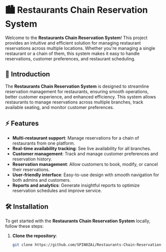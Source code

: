 # 🏙️ Restaurants Chain Reservation System

Welcome to the **Restaurants Chain Reservation System**! This project provides an intuitive and efficient solution for managing restaurant reservations across multiple locations. Whether you're managing a single restaurant or a chain of them, this system makes it easy to handle reservations, customer preferences, and restaurant scheduling.


## 🚀 Introduction

The **Restaurants Chain Reservation System** is designed to streamline reservation management for restaurants, ensuring smooth operations, better customer experience, and enhanced efficiency. This system allows restaurants to manage reservations across multiple branches, track available seating, and monitor customer preferences.

## ⚡ Features

- **Multi-restaurant support**: Manage reservations for a chain of restaurants from one platform.
- **Real-time availability tracking**: See live availability for all branches.
- **Customer management**: Track and manage customer preferences and reservation history.
- **Reservation management**: Allow customers to book, modify, or cancel their reservations.
- **User-friendly interface**: Easy-to-use design with smooth navigation for both admins and customers.
- **Reports and analytics**: Generate insightful reports to optimize reservation schedules and improve service.

## 🛠️ Installation

To get started with the **Restaurants Chain Reservation System** locally, follow these steps:

1. **Clone the repository**:
   ```bash
   git clone https://github.com/SPIN0ZAi/Restaurants-Chain-Reservation-System.git
